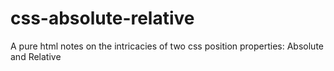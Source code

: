 # css-absolute-relative
A pure html notes on the intricacies of two css position properties: Absolute and Relative
